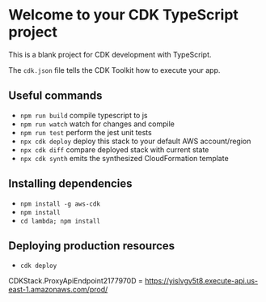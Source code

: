 # Welcome to your CDK TypeScript project

This is a blank project for CDK development with TypeScript.

The `cdk.json` file tells the CDK Toolkit how to execute your app.

## Useful commands

- `npm run build` compile typescript to js
- `npm run watch` watch for changes and compile
- `npm run test` perform the jest unit tests
- `npx cdk deploy` deploy this stack to your default AWS account/region
- `npx cdk diff` compare deployed stack with current state
- `npx cdk synth` emits the synthesized CloudFormation template

## Installing dependencies

- `npm install -g aws-cdk`
- `npm install`
- `cd lambda; npm install`

## Deploying production resources

- `cdk deploy`

CDKStack.ProxyApiEndpoint2177970D = <https://yislvgv5t8.execute-api.us-east-1.amazonaws.com/prod/>
